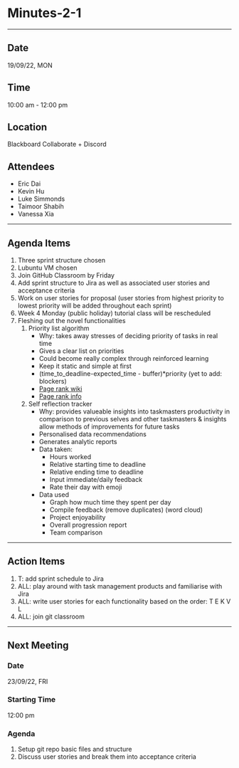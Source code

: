 # Minutes-2-1

---

## Date

19/09/22, MON

## Time

10:00 am - 12:00 pm

## Location

Blackboard Collaborate + Discord

## Attendees

- Eric Dai
- Kevin Hu
- Luke Simmonds
- Taimoor Shabih
- Vanessa Xia

---

## Agenda Items

1. Three sprint structure chosen
2. Lubuntu VM chosen
3. Join GitHub Classroom by Friday
4. Add sprint structure to Jira as well as associated user stories and acceptance criteria
5. Work on user stories for proposal (user stories from highest priority to lowest priority will be added throughout each sprint)
6. Week 4 Monday (public holiday) tutorial class will be rescheduled
7. Fleshing out the novel functionalities
    1. Priority list algorithm
        - Why: takes away stresses of deciding priority of tasks in real time
        - Gives a clear list on priorities
        - Could become really complex through reinforced learning
        - Keep it static and simple at first
        - (time_to_deadline-expected_time - buffer)*priority (yet to add: blockers)
        - [Page rank wiki](https://en.wikipedia.org/wiki/PageRank)
        - [Page rank info](https://searchengineland.com/what-is-google-pagerank-a-guide-for-searchers-webmasters-11068)
    2. Self reflection tracker
        - Why: provides valueable insights into taskmasters productivity in comparison to previous selves and other taskmasters & insights allow methods of improvements for future tasks
        - Personalised data recommendations
        - Generates analytic reports
        - Data taken:
            - Hours worked
            - Relative starting time to deadline
            - Relative ending time to deadline
            - Input immediate/daily feedback
            - Rate their day with emoji
        - Data used
            - Graph how much time they spent per day
            - Compile feedback (remove duplicates) (word cloud)
            - Project enjoyability
            - Overall progression report
            - Team comparison

---

## Action Items

1. T: add sprint schedule to Jira
2. ALL: play around with task management products and familiarise with Jira
3. ALL: write user stories for each functionality based on the order: T E K V L
4. ALL: join git classroom

---

## Next Meeting

### Date

23/09/22, FRI

### Starting Time

12:00 pm

### Agenda

1. Setup git repo basic files and structure
2. Discuss user stories and break them into acceptance criteria
